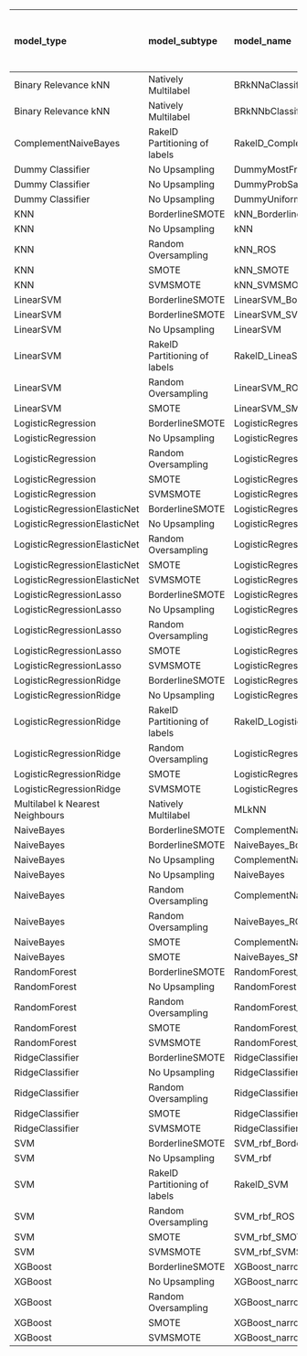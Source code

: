 | model_type                      | model_subtype                 | model_name                                   |   title |   title and first paragraph |   title and 5 sentences |   title and 10 sentences |   title and first sentence each paragraph | raw text   |
|:--------------------------------|:------------------------------|:---------------------------------------------|--------:|----------------------------:|------------------------:|-------------------------:|------------------------------------------:|:-----------|
| Binary Relevance kNN            | Natively Multilabel           | BRkNNaClassifier                             |   0.319 |                       0.238 |                   0.278 |                    0.009 |                                     0.078 | 0.009      |
| Binary Relevance kNN            | Natively Multilabel           | BRkNNbClassifier                             |   0.384 |                       0.35  |                   0.319 |                    0.15  |                                     0.145 | 0.111      |
| ComplementNaiveBayes            | RakelD Partitioning of labels | RakelD_ComplementNB                          |   0.503 |                       0.44  |                   0.531 |                    0.525 |                                     0.57  | 0.621      |
| Dummy Classifier                | No Upsampling                 | DummyMostFrequent                            |   0.281 |                       0.281 |                   0.281 |                    0.281 |                                     0.281 | 0.281      |
| Dummy Classifier                | No Upsampling                 | DummyProbSampling                            |   0.425 |                       0.454 |                   0.438 |                    0.427 |                                     0.425 | 0.443      |
| Dummy Classifier                | No Upsampling                 | DummyUniformSampling                         |   0.501 |                       0.438 |                   0.491 |                    0.414 |                                     0.461 | 0.485      |
| KNN                             | BorderlineSMOTE               | kNN_BorderlineSMOTE                          |   0.525 |                       0.361 |                   0.366 |                    0.335 |                                     0.327 | 0.297      |
| KNN                             | No Upsampling                 | kNN                                          |   0.48  |                       0.419 |                   0.349 |                    0.241 |                                     0.285 | 0.134      |
| KNN                             | Random Oversampling           | kNN_ROS                                      |   0.52  |                       0.444 |                   0.416 |                    0.332 |                                     0.337 | 0.210      |
| KNN                             | SMOTE                         | kNN_SMOTE                                    |   0.472 |                       0.338 |                   0.338 |                    0.323 |                                     0.327 | 0.325      |
| KNN                             | SVMSMOTE                      | kNN_SVMSMOTE                                 |   0.534 |                       0.428 |                   0.452 |                    0.342 |                                     0.328 | 0          |
| LinearSVM                       | BorderlineSMOTE               | LinearSVM_BorderlineSMOTE                    |   0.531 |                       0.454 |                   0.503 |                    0.465 |                                     0.545 | 0.550      |
| LinearSVM                       | BorderlineSMOTE               | LinearSVM_SVMSMOTE                           |   0.531 |                       0.454 |                   0.503 |                    0.465 |                                     0.545 | 0          |
| LinearSVM                       | No Upsampling                 | LinearSVM                                    |   0.531 |                       0.454 |                   0.503 |                    0.465 |                                     0.545 | 0.550      |
| LinearSVM                       | RakelD Partitioning of labels | RakelD_LineaSVM                              |   0.525 |                       0.453 |                   0.469 |                    0.457 |                                     0.544 | 0.536      |
| LinearSVM                       | Random Oversampling           | LinearSVM_ROS                                |   0.531 |                       0.454 |                   0.503 |                    0.465 |                                     0.545 | 0.550      |
| LinearSVM                       | SMOTE                         | LinearSVM_SMOTE                              |   0.531 |                       0.454 |                   0.503 |                    0.465 |                                     0.545 | 0.550      |
| LogisticRegression              | BorderlineSMOTE               | LogisticRegression_BorderlineSMOTE           |   0.538 |                       0.452 |                   0.509 |                    0.492 |                                     0.496 | 0.558      |
| LogisticRegression              | No Upsampling                 | LogisticRegression                           |   0.53  |                       0.471 |                   0.506 |                    0.47  |                                     0.535 | 0.551      |
| LogisticRegression              | Random Oversampling           | LogisticRegression_ROS                       |   0.528 |                       0.461 |                   0.509 |                    0.466 |                                     0.519 | 0.579      |
| LogisticRegression              | SMOTE                         | LogisticRegression_SMOTE                     |   0.538 |                       0.454 |                   0.509 |                    0.486 |                                     0.524 | 0.540      |
| LogisticRegression              | SVMSMOTE                      | LogisticRegression_SVMSMOTE                  |   0.508 |                       0.457 |                   0.519 |                    0.475 |                                     0.537 | 0.540      |
| LogisticRegressionElasticNet    | BorderlineSMOTE               | LogisticRegressionElasticNet_BorderlineSMOTE |   0.493 |                       0.444 |                   0.481 |                    0.477 |                                     0.555 | 0.578      |
| LogisticRegressionElasticNet    | No Upsampling                 | LogisticRegressionElasticNet                 |   0.499 |                       0.441 |                   0.485 |                    0.47  |                                     0.522 | 0.574      |
| LogisticRegressionElasticNet    | Random Oversampling           | LogisticRegressionElasticNet_ROS             |   0.513 |                       0.448 |                   0.486 |                    0.48  |                                     0.556 | 0.581      |
| LogisticRegressionElasticNet    | SMOTE                         | LogisticRegressionElasticNet_SMOTE           |   0.493 |                       0.444 |                   0.475 |                    0.482 |                                     0.559 | 0.579      |
| LogisticRegressionElasticNet    | SVMSMOTE                      | LogisticRegressionElasticNet_SVMSMOTE        |   0.502 |                       0.47  |                   0.473 |                    0.477 |                                     0.531 | 0.573      |
| LogisticRegressionLasso         | BorderlineSMOTE               | LogisticRegressionLasso_BorderlineSMOTE      |   0.412 |                       0.483 |                   0.479 |                    0.483 |                                     0.558 | 0.554      |
| LogisticRegressionLasso         | No Upsampling                 | LogisticRegressionLasso                      |   0.41  |                       0.47  |                   0.468 |                    0.464 |                                     0.532 | 0.545      |
| LogisticRegressionLasso         | Random Oversampling           | LogisticRegressionLasso_ROS                  |   0.41  |                       0.484 |                   0.482 |                    0.477 |                                     0.549 | 0.545      |
| LogisticRegressionLasso         | SMOTE                         | LogisticRegressionLasso_SMOTE                |   0.412 |                       0.484 |                   0.476 |                    0.509 |                                     0.554 | 0.558      |
| LogisticRegressionLasso         | SVMSMOTE                      | LogisticRegressionLasso_SVMSMOTE             |   0.39  |                       0.429 |                   0.491 |                    0.489 |                                     0.57  | 0.566      |
| LogisticRegressionRidge         | BorderlineSMOTE               | LogisticRegressionRidge_BorderlineSMOTE      |   0.546 |                       0.478 |                   0.539 |                    0.498 |                                     0.573 | 0.561      |
| LogisticRegressionRidge         | No Upsampling                 | LogisticRegressionRidge                      |   0.541 |                       0.473 |                   0.526 |                    0.492 |                                     0.575 | 0.541      |
| LogisticRegressionRidge         | RakelD Partitioning of labels | RakelD_LogisticRegression                    |   0.553 |                       0.449 |                   0.516 |                    0.468 |                                     0.519 | 0.525      |
| LogisticRegressionRidge         | Random Oversampling           | LogisticRegressionRidge_ROS                  |   0.536 |                       0.47  |                   0.525 |                    0.504 |                                     0.581 | 0.571      |
| LogisticRegressionRidge         | SMOTE                         | LogisticRegressionRidge_SMOTE                |   0.545 |                       0.48  |                   0.537 |                    0.488 |                                     0.579 | 0.574      |
| LogisticRegressionRidge         | SVMSMOTE                      | LogisticRegressionRidge_SVMSMOTE             |   0.515 |                       0.472 |                   0.519 |                    0.493 |                                     0.554 | 0.577      |
| Multilabel k Nearest Neighbours | Natively Multilabel           | MLkNN                                        |   0.414 |                       0.394 |                   0.504 |                    0.411 |                                     0.456 | 0.386      |
| NaiveBayes                      | BorderlineSMOTE               | ComplementNaiveBayes_BorderlineSMOTE         |   0.499 |                       0.539 |                   0.589 |                    0.613 |                                     0.615 | 0.657      |
| NaiveBayes                      | BorderlineSMOTE               | NaiveBayes_BorderlineSMOTE                   |   0.501 |                       0.555 |                   0.578 |                    0.611 |                                     0.606 | 0.662      |
| NaiveBayes                      | No Upsampling                 | ComplementNaiveBayes                         |   0.511 |                       0.505 |                   0.525 |                    0.521 |                                     0.512 | 0.467      |
| NaiveBayes                      | No Upsampling                 | NaiveBayes                                   |   0.368 |                       0.365 |                   0.406 |                    0.402 |                                     0.403 | 0.417      |
| NaiveBayes                      | Random Oversampling           | ComplementNaiveBayes_ROS                     |   0.526 |                       0.549 |                   0.58  |                    0.603 |                                     0.602 | 0.662      |
| NaiveBayes                      | Random Oversampling           | NaiveBayes_ROS                               |   0.511 |                       0.557 |                   0.581 |                    0.601 |                                     0.603 | **0.666**  |
| NaiveBayes                      | SMOTE                         | ComplementNaiveBayes_SMOTE                   |   0.517 |                       0.545 |                   0.581 |                    0.615 |                                     0.595 | 0.656      |
| NaiveBayes                      | SMOTE                         | NaiveBayes_SMOTE                             |   0.516 |                       0.546 |                   0.578 |                    0.615 |                                     0.597 | 0.663      |
| RandomForest                    | BorderlineSMOTE               | RandomForest_BorderlineSMOTE                 |   0.465 |                       0.461 |                   0.418 |                    0.472 |                                     0.502 | 0.567      |
| RandomForest                    | No Upsampling                 | RandomForest                                 |   0.472 |                       0.461 |                   0.434 |                    0.413 |                                     0.446 | 0.475      |
| RandomForest                    | Random Oversampling           | RandomForest_ROS                             |   0.516 |                       0.492 |                   0.48  |                    0.477 |                                     0.555 | 0.609      |
| RandomForest                    | SMOTE                         | RandomForest_SMOTE                           |   0.475 |                       0.44  |                   0.439 |                    0.437 |                                     0.515 | 0.531      |
| RandomForest                    | SVMSMOTE                      | RandomForest_SVMSMOTE                        |   0.469 |                       0.47  |                   0.448 |                    0.472 |                                     0.473 | 0.512      |
| RidgeClassifier                 | BorderlineSMOTE               | RidgeClassifier_BorderlineSMOTE              |   0.538 |                       0.472 |                   0.526 |                    0.481 |                                     0.572 | 0.582      |
| RidgeClassifier                 | No Upsampling                 | RidgeClassifier                              |   0.538 |                       0.465 |                   0.526 |                    0.481 |                                     0.572 | 0.582      |
| RidgeClassifier                 | Random Oversampling           | RidgeClassifier_ROS                          |   0.538 |                       0.472 |                   0.526 |                    0.481 |                                     0.572 | 0.582      |
| RidgeClassifier                 | SMOTE                         | RidgeClassifier_SMOTE                        |   0.538 |                       0.472 |                   0.526 |                    0.481 |                                     0.572 | 0.582      |
| RidgeClassifier                 | SVMSMOTE                      | RidgeClassifier_SVMSMOTE                     |   0.505 |                       0.464 |                   0.518 |                    0.489 |                                     0.566 | 0.594      |
| SVM                             | BorderlineSMOTE               | SVM_rbf_BorderlineSMOTE                      |   0.433 |                       0.315 |                   0.342 |                    0.373 |                                     0.364 | 0.380      |
| SVM                             | No Upsampling                 | SVM_rbf                                      |   0.326 |                       0.256 |                   0.337 |                    0.406 |                                     0.433 | 0.422      |
| SVM                             | RakelD Partitioning of labels | RakelD_SVM                                   |   0.303 |                       0.26  |                   0.347 |                    0.34  |                                     0.353 | 0.330      |
| SVM                             | Random Oversampling           | SVM_rbf_ROS                                  |   0.402 |                       0.299 |                   0.351 |                    0.435 |                                     0.445 | 0.437      |
| SVM                             | SMOTE                         | SVM_rbf_SMOTE                                |   0.441 |                       0.323 |                   0.345 |                    0.372 |                                     0.373 | 0.379      |
| SVM                             | SVMSMOTE                      | SVM_rbf_SVMSMOTE                             |   0.489 |                       0.305 |                   0.344 |                    0.352 |                                     0.38  | 0.362      |
| XGBoost                         | BorderlineSMOTE               | XGBoost_narrow_BorderlineSMOTE               |   0.456 |                       0.489 |                   0.474 |                    0.479 |                                     0.543 | 0.611      |
| XGBoost                         | No Upsampling                 | XGBoost_narrow                               |   0.45  |                       0.461 |                   0.489 |                    0.505 |                                     0.546 | 0.624      |
| XGBoost                         | Random Oversampling           | XGBoost_narrow_ROS                           |   0.48  |                       0.49  |                   0.472 |                    0.489 |                                     0.542 | 0.582      |
| XGBoost                         | SMOTE                         | XGBoost_narrow_SMOTE                         |   0.459 |                       0.489 |                   0.484 |                    0.462 |                                     0.548 | 0.615      |
| XGBoost                         | SVMSMOTE                      | XGBoost_narrow_SVMSMOTE                      |   0.454 |                       0.462 |                   0.467 |                    0.474 |                                     0.527 | 0.621      |